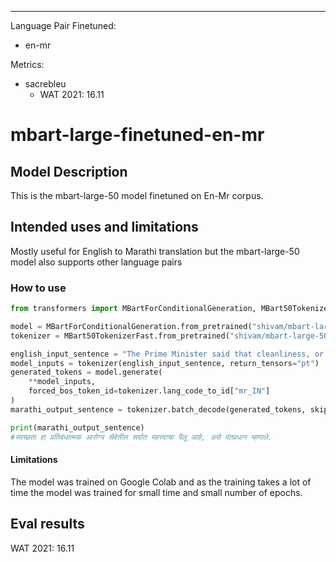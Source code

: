 ---
Language Pair Finetuned:
- en-mr

Metrics:
- sacrebleu
  - WAT 2021: 16.11

# mbart-large-finetuned-en-mr
 
## Model Description
 This is the mbart-large-50 model finetuned on En-Mr corpus.
  
## Intended uses and limitations
 Mostly useful for English to Marathi translation but the mbart-large-50 model also supports other language pairs
 
### How to use
```python
from transformers import MBartForConditionalGeneration, MBart50TokenizerFast

model = MBartForConditionalGeneration.from_pretrained("shivam/mbart-large-50-finetuned-en-mr")
tokenizer = MBart50TokenizerFast.from_pretrained("shivam/mbart-large-50-finetuned-en-mr", src_lang="en_XX", tgt_lang="mr_IN")

english_input_sentence = "The Prime Minister said that cleanliness, or Swachhta, is one of the most important aspects of preventive healthcare."
model_inputs = tokenizer(english_input_sentence, return_tensors="pt")
generated_tokens = model.generate(
    **model_inputs,
    forced_bos_token_id=tokenizer.lang_code_to_id["mr_IN"]
)
marathi_output_sentence = tokenizer.batch_decode(generated_tokens, skip_special_tokens=True)

print(marathi_output_sentence)
#स्वच्छता हा प्रतिबंधात्मक आरोग्य सेवेतील सर्वात महत्त्वाचा पैलू आहे, असे पंतप्रधान म्हणाले.
```
#### Limitations
 The model was trained on Google Colab and as the training takes a lot of time the model was trained for small time and small number of epochs.

## Eval results 
 WAT 2021: 16.11 